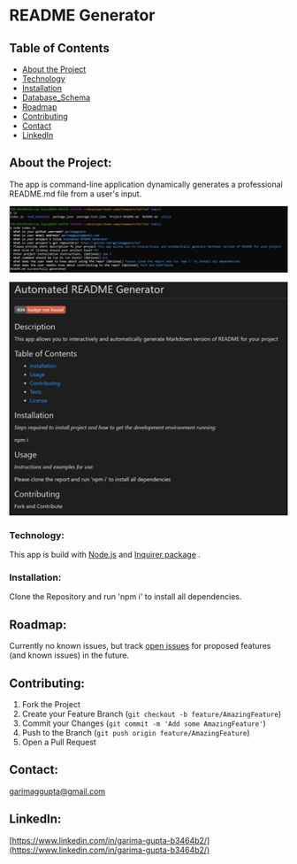 # README Generator

## Table of Contents

* [About the Project](#about-the-project)
* [Technology](#Technology)
* [Installation](#installation)
* [Database_Schema](#database-schema)
* [Roadmap](#roadmap)
* [Contributing](#contributing)
* [Contact](#contact)
* [LinkedIn](#LinkedIn)

## About the Project:
The app is command-line application dynamically generates a professional README.md file from a user's input.

![Screenshot1](screenshot1.png)

![Screenshot2](screenshot2.png)

### Technology:
This app is build with [Node.js](https://nodejs.org/en/) and [Inquirer package](https://www.npmjs.com/package/inquirer) .


### Installation:
Clone the Repository and run 'npm i' to install all dependencies.

## Roadmap:
Currently no known issues, but track [open issues](https://github.com/garimaggupta/hw7/issues) for proposed features (and known issues) in the future.  
  
## Contributing:

1. Fork the Project
2. Create your Feature Branch (`git checkout -b feature/AmazingFeature`)
3. Commit your Changes (`git commit -m 'Add some AmazingFeature'`)
4. Push to the Branch (`git push origin feature/AmazingFeature`)
5. Open a Pull Request

## Contact:
garimaggupta@gmail.com

## LinkedIn:
[https://www.linkedin.com/in/garima-gupta-b3464b2/](https://www.linkedin.com/in/garima-gupta-b3464b2/)
